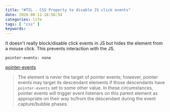 ```yaml
---
title: "#TIL - CSS Property to disable JS click events"
date: 2020-08-11 16:56:54
categories: life
tags: [ "css" ]
keywords: 
---
```


It doesn't really block/disable click events in JS but hides the element from a mouse click. This prevents interaction with the JS.

`pointer-events: none`

[pointer-events](https://developer.mozilla.org/en-US/docs/Web/CSS/pointer-events)

> The element is never the target of pointer events; however, pointer events may target its descendant elements if those descendants have `pointer-events` set to some other value. In these circumstances, pointer events will trigger event listeners on this parent element as appropriate on their way to/from the descendant during the event capture/bubble phases.

